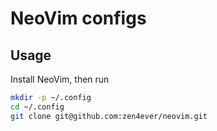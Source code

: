 # NeoVim configs

## Usage

Install NeoVim, then run

```bash
mkdir -p ~/.config
cd ~/.config
git clone git@github.com:zen4ever/neovim.git
```
